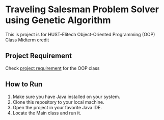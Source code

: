 # Traveling Salesman Problem Solver using Genetic Algorithm

This is project is for HUST-Elitech Object-Oriented Programming (OOP) Class Midterm credit

## Project Requirement

Check [project requirement](REQUIREMENT.md) for the OOP class

## How to Run

1. Make sure you have Java installed on your system.
2. Clone this repository to your local machine.
3. Open the project in your favorite Java IDE.
4. Locate the Main class and run it.
